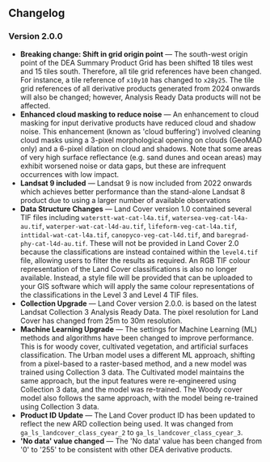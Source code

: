 ## Changelog

### Version 2.0.0

* **Breaking change: Shift in grid origin point** &mdash; The south-west origin point of the DEA Summary Product Grid has been shifted 18 tiles west and 15 tiles south. Therefore, all tile grid references have been changed. For instance, a tile reference of `x10y10` has changed to `x28y25`. The tile grid references of all derivative products generated from 2024 onwards will also be changed; however, Analysis Ready Data products will not be affected.
* **Enhanced cloud masking to reduce noise** &mdash; An enhancement to cloud masking for input derivative products have reduced cloud and shadow noise. This enhancement (known as 'cloud buffering') involved cleaning cloud masks using a 3-pixel morphological opening on clouds (GeoMAD only) and a 6-pixel dilation on cloud and shadows. Note that some areas of very high surface reflectance (e.g. sand dunes and ocean areas) may exhibit worsened noise or data gaps, but these are infrequent occurrences with low impact.
* **Landsat 9 included** &mdash; Landsat 9 is now included from 2022 onwards which achieves better performance than the stand-alone Landsat 8 product due to using a larger number of available observations
* **Data Structure Changes** &mdash; Land Cover version 1.0 contained several TIF files including `waterstt-wat-cat-l4a.tif`, `watersea-veg-cat-l4a-au.tif`, `waterper-wat-cat-l4d-au.tif`, `lifeform-veg-cat-l4a.tif`, `inttidal-wat-cat-l4a.tif`, `canopyco-veg-cat-l4d.tif`, and `baregrad-phy-cat-l4d-au.tif`. These will not be provided in Land Cover 2.0 because the classifications are instead contained within the `level4.tif` file, allowing users to filter the results as required. An RGB TIF colour representation of the Land Cover classifications is also no longer available. Instead, a style file will be provided that can be uploaded to your GIS software which will apply the same colour representations of the classifications in the Level 3 and Level 4 TIF files.
* **Collection Upgrade** &mdash; Land Cover version 2.0.0. is based on the latest Landsat Collection 3 Analysis Ready Data. The pixel resolution for Land Cover has changed from 25m to 30m resolution.
* **Machine Learning Upgrade** &mdash; The settings for Machine Learning (ML) methods and algorithms have been changed to improve performance. This is for woody cover, cultivated vegetation, and artificial surfaces classification. The Urban model uses a different ML approach, shifting from a pixel-based to a raster-based method, and a new model was trained using Collection 3 data. The Cultivated model maintains the same approach, but the input features were re-engineered using Collection 3 data, and the model was re-trained. The Woody cover model also follows the same approach, with the model being re-trained using Collection 3 data.
* **Product ID Update** &mdash; The Land Cover product ID has been updated to reflect the new ARD collection being used. It was changed from `ga_ls_landcover_class_cyear_2` to `ga_ls_landcover_class_cyear_3`.
* **'No data' value changed** &mdash; The 'No data' value has been changed from '0' to '255' to be consistent with other DEA derivative products.

